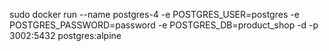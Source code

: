 sudo docker run --name postgres-4 -e POSTGRES_USER=postgres -e POSTGRES_PASSWORD=password -e POSTGRES_DB=product_shop -d -p 3002:5432 postgres:alpine